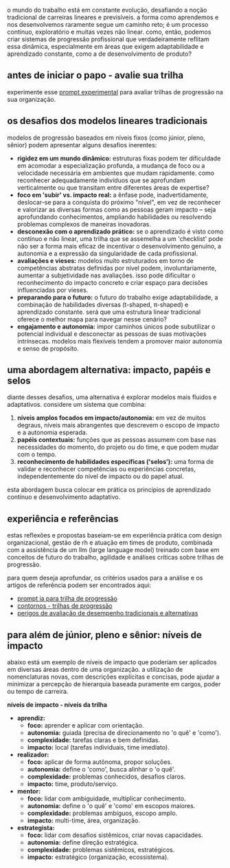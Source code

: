 o mundo do trabalho está em constante evolução, desafiando a noção tradicional de carreiras lineares e previsíveis. a forma como aprendemos e nos desenvolvemos raramente segue um caminho reto; é um processo contínuo, exploratório e muitas vezes não linear. como, então, podemos criar sistemas de progressão profissional que verdadeiramente reflitam essa dinâmica, especialmente em áreas que exigem adaptabilidade e aprendizado constante, como a de desenvolvimento de produto?

## antes de iniciar o papo - avalie sua trilha
experimente esse [prompt experimental](https://calirenato82.substack.com/p/prompt-ia-trilha-de-progressao) para avaliar trilhas de progressão na sua organização.

## os desafios dos modelos lineares tradicionais

modelos de progressão baseados em níveis fixos (como júnior, pleno, sênior) podem apresentar alguns desafios inerentes:

* **rigidez em um mundo dinâmico:** estruturas fixas podem ter dificuldade em acomodar a especialização profunda, a mudança de foco ou a velocidade necessária em ambientes que mudam rapidamente. como reconhecer adequadamente indivíduos que se aprofundam verticalmente ou que transitam entre diferentes áreas de expertise?
* **foco em 'subir' vs. impacto real:** a ênfase pode, inadvertidamente, deslocar-se para a conquista do próximo "nível", em vez de reconhecer e valorizar as diversas formas como as pessoas geram impacto – seja aprofundando conhecimentos, ampliando habilidades ou resolvendo problemas complexos de maneiras inovadoras.
* **desconexão com o aprendizado prático:** se o aprendizado é visto como contínuo e não linear, uma trilha que se assemelha a um 'checklist' pode não ser a forma mais eficaz de incentivar o desenvolvimento genuíno, a autonomia e a expressão da singularidade de cada profissional.
* **avaliações e vieses:** modelos muito estruturados em torno de competências abstratas definidas por nível podem, involuntariamente, aumentar a subjetividade nas avaliações. isso pode dificultar o reconhecimento do impacto concreto e criar espaço para decisões influenciadas por vieses.
* **preparando para o futuro:** o futuro do trabalho exige adaptabilidade, a combinação de habilidades diversas (t-shaped, π-shaped) e aprendizado constante. será que uma estrutura linear tradicional oferece o melhor mapa para navegar nesse cenário?
* **engajamento e autonomia:** impor caminhos únicos pode subutilizar o potencial individual e desconectar as pessoas de suas motivações intrínsecas. modelos mais flexíveis tendem a promover maior autonomia e senso de propósito.

## uma abordagem alternativa: impacto, papéis e selos

diante desses desafios, uma alternativa é explorar modelos mais fluidos e adaptativos. considere um sistema que combina:

1.  **níveis amplos focados em impacto/autonomia:** em vez de muitos degraus, níveis mais abrangentes que descrevem o escopo de impacto e a autonomia esperada.
2.  **papéis contextuais:** funções que as pessoas assumem com base nas necessidades do momento, do projeto ou do time, e que podem mudar com o tempo.
3.  **reconhecimento de habilidades específicas ('selos'):** uma forma de validar e reconhecer competências ou experiências concretas, independentemente do nível de impacto ou do papel atual.

esta abordagem busca colocar em prática os princípios de aprendizado contínuo e desenvolvimento adaptativo.

## experiência e referências

estas reflexões e propostas baseiam-se em experiência prática com design organizacional, gestão de rh e atuação em times de produto, combinada com a assistência de um llm (large language model) treinado com base em conceitos de futuro do trabalho, agilidade e análises críticas sobre trilhas de progressão.

para quem deseja aprofundar, os critérios usados para a análise e os artigos de referência podem ser encontrados aqui:

* [prompt ia para trilha de progressão](https://calirenato82.substack.com/p/prompt-ia-trilha-de-progressao)
* [contornos - trilhas de progressão](https://calirenato82.substack.com/i/141644281/trilha-de-progressao)
* [perigos de avaliação de desempenho tradicionais e alternativas](https://calirenato82.substack.com/p/os-perigos-da-avaliacao-de-desempenho)

## para além de júnior, pleno e sênior: níveis de impacto

abaixo está um exemplo de níveis de impacto que poderiam ser aplicados em diversas áreas dentro de uma organização. a utilização de nomenclaturas novas, com descrições explícitas e concisas, pode ajudar a minimizar a percepção de hierarquia baseada puramente em cargos, poder ou tempo de carreira.

**níveis de impacto - níveis da trilha**

* **aprendiz:**
    * **foco:** aprender e aplicar com orientação.
    * **autonomia:** guiada (precisa de direcionamento no 'o quê' e 'como').
    * **complexidade:** tarefas claras e bem definidas.
    * **impacto:** local (tarefas individuais, time imediato).
* **realizador:**
    * **foco:** aplicar de forma autônoma, propor soluções.
    * **autonomia:** define o 'como', busca alinhar o 'o quê'.
    * **complexidade:** problemas conhecidos, desafios claros.
    * **impacto:** time, produto/serviço.
* **mentor:**
    * **foco:** lidar com ambiguidade, multiplicar conhecimento.
    * **autonomia:** define o 'o quê' e 'como' em escopos maiores.
    * **complexidade:** problemas ambíguos, escopo amplo.
    * **impacto:** multi-time, área, organização.
* **estrategista:**
    * **foco:** lidar com desafios sistêmicos, criar novas capacidades.
    * **autonomia:** define direção estratégica.
    * **complexidade:** problemas sistêmicos, estratégicos.
    * **impacto:** estratégico (organização, ecossistema).

